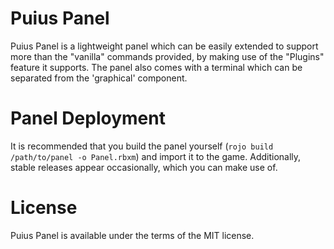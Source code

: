 # Puius Panel
Puius Panel is a lightweight panel which can be easily extended to support more than the "vanilla" commands provided,
by making use of the "Plugins" feature it supports. The panel also comes with a terminal which can be separated from the 'graphical'
component.

# Panel Deployment
It is recommended that you build the panel yourself (`rojo build /path/to/panel -o Panel.rbxm`) and import it to the game.
Additionally, stable releases appear occasionally, which you can make use of.

# License
Puius Panel is available under the terms of the MIT license.
